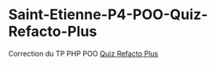 # Saint-Etienne-P4-POO-Quiz-Refacto-Plus

Correction du TP PHP POO [Quiz Refacto Plus](https://github.com/G404-DWWM/POO-QCM-Refacto-Plus)